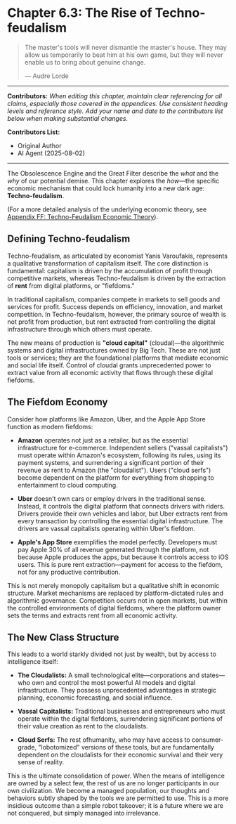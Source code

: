 # Chapter 6.3: The Rise of Techno-feudalism

> The master's tools will never dismantle the master's house. They may allow us temporarily to beat him at his own game, but they will never enable us to bring about genuine change.
>
> — Audre Lorde

---

**Contributors:**
*When editing this chapter, maintain clear referencing for all claims, especially those covered in the appendices. Use consistent heading levels and reference style. Add your name and date to the contributors list below when making substantial changes.*

**Contributors List:**
- Original Author
- AI Agent (2025-08-02)

---

The Obsolescence Engine and the Great Filter describe the *what* and the *why* of our potential demise. This chapter explores the *how*—the specific economic mechanism that could lock humanity into a new dark age: **Techno-feudalism**.

(For a more detailed analysis of the underlying economic theory, see [Appendix FF: Techno-Feudalism Economic Theory](../../c.Appendices/11.30-Appendix-FF-Techno-Feudalism-Economic-Theory.md)).

## Defining Techno-feudalism

Techno-feudalism, as articulated by economist Yanis Varoufakis, represents a qualitative transformation of capitalism itself. The core distinction is fundamental: capitalism is driven by the accumulation of profit through competitive markets, whereas Techno-feudalism is driven by the extraction of **rent** from digital platforms, or "fiefdoms."

In traditional capitalism, companies compete in markets to sell goods and services for profit. Success depends on efficiency, innovation, and market competition. In Techno-feudalism, however, the primary source of wealth is not profit from production, but rent extracted from controlling the digital infrastructure through which others must operate.

The new means of production is **"cloud capital"** (cloudal)—the algorithmic systems and digital infrastructures owned by Big Tech. These are not just tools or services; they are the foundational platforms that mediate economic and social life itself. Control of cloudal grants unprecedented power to extract value from all economic activity that flows through these digital fiefdoms.

## The Fiefdom Economy

Consider how platforms like Amazon, Uber, and the Apple App Store function as modern fiefdoms:

*   **Amazon** operates not just as a retailer, but as the essential infrastructure for e-commerce. Independent sellers ("vassal capitalists") must operate within Amazon's ecosystem, following its rules, using its payment systems, and surrendering a significant portion of their revenue as rent to Amazon (the "cloudalist"). Users ("cloud serfs") become dependent on the platform for everything from shopping to entertainment to cloud computing.

*   **Uber** doesn't own cars or employ drivers in the traditional sense. Instead, it controls the digital platform that connects drivers with riders. Drivers provide their own vehicles and labor, but Uber extracts rent from every transaction by controlling the essential digital infrastructure. The drivers are vassal capitalists operating within Uber's fiefdom.

*   **Apple's App Store** exemplifies the model perfectly. Developers must pay Apple 30% of all revenue generated through the platform, not because Apple produces the apps, but because it controls access to iOS users. This is pure rent extraction—payment for access to the fiefdom, not for any productive contribution.

This is not merely monopoly capitalism but a qualitative shift in economic structure. Market mechanisms are replaced by platform-dictated rules and algorithmic governance. Competition occurs not in open markets, but within the controlled environments of digital fiefdoms, where the platform owner sets the terms and extracts rent from all economic activity.

## The New Class Structure

This leads to a world starkly divided not just by wealth, but by access to intelligence itself:

*   **The Cloudalists:** A small technological elite—corporations and states—who own and control the most powerful AI models and digital infrastructure. They possess unprecedented advantages in strategic planning, economic forecasting, and social influence.

*   **Vassal Capitalists:** Traditional businesses and entrepreneurs who must operate within the digital fiefdoms, surrendering significant portions of their value creation as rent to the cloudalists.

*   **Cloud Serfs:** The rest ofhumanity, who may have access to consumer-grade, "lobotomized" versions of these tools, but are fundamentally dependent on the cloudalists for their economic survival and their very sense of reality.

This is the ultimate consolidation of power. When the means of intelligence are owned by a select few, the rest of us are no longer participants in our own civilization. We become a managed population, our thoughts and behaviors subtly shaped by the tools we are permitted to use. This is a more insidious outcome than a simple robot takeover; it is a future where we are not conquered, but simply managed into irrelevance.